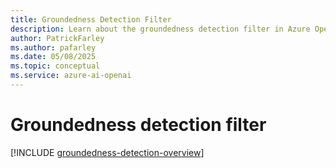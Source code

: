 ```yaml
---
title: Groundedness Detection Filter  
description: Learn about the groundedness detection filter in Azure OpenAI in Azure AI Foundry Models.  
author: PatrickFarley  
ms.author: pafarley  
ms.date: 05/08/2025
ms.topic: conceptual  
ms.service: azure-ai-openai  
---
```


# Groundedness detection filter

[!INCLUDE [groundedness-detection-overview](../../../ai-services/content-safety/includes/groundedness-detection-overview.md)]